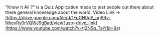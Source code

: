 "Know It All ?" is a Quiz Application made to test people out there about there general knowledge about the world.
Video Link -> [https://drive.google.com/file/d/1FpGH0dS_urj9Rv-NhevRy0rVQWJ9gBad/view?usp=drive_link](https://www.youtube.com/watch?v=tj2N5q_TaiY&t=9s)
